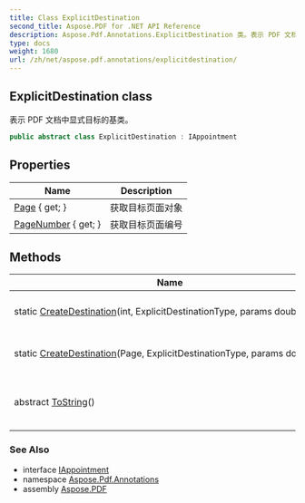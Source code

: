 ```yaml
---
title: Class ExplicitDestination
second_title: Aspose.PDF for .NET API Reference
description: Aspose.Pdf.Annotations.ExplicitDestination 类。表示 PDF 文档中显式目标的基类
type: docs
weight: 1680
url: /zh/net/aspose.pdf.annotations/explicitdestination/
---
```

## ExplicitDestination class

表示 PDF 文档中显式目标的基类。

```csharp
public abstract class ExplicitDestination : IAppointment
```

## Properties

| Name | Description |
| --- | --- |
| [Page](../../aspose.pdf.annotations/explicitdestination/page/) { get; } | 获取目标页面对象 |
| [PageNumber](../../aspose.pdf.annotations/explicitdestination/pagenumber/) { get; } | 获取目标页面编号 |

## Methods

| Name | Description |
| --- | --- |
| static [CreateDestination](../../aspose.pdf.annotations/explicitdestination/createdestination/#createdestination_2)(int, ExplicitDestinationType, params double[]) | 创建 ExplicitDestination 子类的实例。 |
| static [CreateDestination](../../aspose.pdf.annotations/explicitdestination/createdestination/#createdestination_1)(Page, ExplicitDestinationType, params double[]) | 创建 ExplicitDestination 子类的实例。 |
| abstract [ToString](../../aspose.pdf.annotations/explicitdestination/tostring/)() | 返回 ExplicitDestination 对象的字符串表示。 |

### See Also

* interface [IAppointment](../iappointment/)
* namespace [Aspose.Pdf.Annotations](../../aspose.pdf.annotations/)
* assembly [Aspose.PDF](../../)
